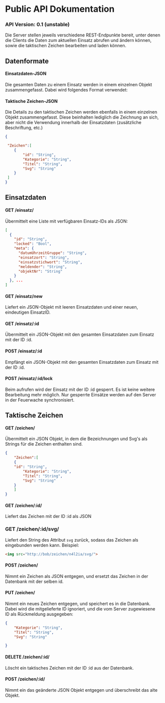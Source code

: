 # Public API Dokumentation
### API Version: 0.1 (unstable)

Die Server stellen jeweils verschiedene REST-Endpunkte bereit, unter denen die Clients die Daten zum aktuellen Einsatz abrufen und ändern können, sowie die taktischen Zeichen bearbeiten und laden können.

## Datenformate

#### Einsatzdaten-JSON

Die gesamten Daten zu einem Einsatz werden in einem einzelnen Objekt zusammengefasst. Dabei wird folgendes Format verwendet:


#### Taktische Zeichen-JSON

Die Details zu den taktischen Zeichen werden ebenfalls in einem einzelnen Objekt zusammengefasst. Diese beinhalten lediglich die Zeichnung an sich, aber nicht die Verwendung innerhalb der Einsatzdaten (zusätzliche Beschriftung, etc.)

```JSON
{

 "Zeichen":[
    {
        "id": "String",
        "Kategorie": "String",
        "Titel": "String",
        "Svg": "String"
    }
 ]   
}

```

## Einsatzdaten
#### GET /einsatz/
Übermittelt eine Liste mit verfügbaren Einsatz-IDs als JSON:

```JSON
[
  {
    "id": "String",
    "locked": "Bool",
    "meta": {
      "datumUhrzeitGruppe": "String",
      "einsatzort": "String",
      "einsatzstichwort": "String",
      "meldender": "String",
      "objektNr": "String"
    }
  }, ...
]
```
#### GET /einsatz/new
Liefert ein JSON-Objekt mit leeren Einsatzdaten und einer neuen, eindeutigen EinsatzID.
#### GET /einsatz/:id
Übermittelt ein JSON-Objekt mit den gesamten Einsatzdaten zum Einsatz mit der ID :id.
#### POST /einsatz/:id
Empfängt ein JSON-Objekt mit den gesamten Einsatzdaten zum Einsatz mit der ID :id.
#### POST /einsatz/:id/lock
Beim aufrufen wird der Einsatz mit der ID :id gesperrt. Es ist keine weitere Bearbeitung mehr möglich. Nur gesperrte Einsätze werden auf den Server in der Feuerwache synchronisiert.

## Taktische Zeichen
#### GET /zeichen/

Übermittelt ein JSON Objekt, in dem die Bezeichnungen und Svg's als Strings für die Zeichen enthalten sind.
```JSON
{
    "Zeichen":[
    {
	"id": "String",
        "Kategorie": "String",
        "Titel": "String",
        "Svg": "String"
    }
    ]
}
```


#### GET /zeichen/:id/
Liefert das Zeichen mit der ID :id als JSON

### GET /zeichen/:id/svg/
Liefert den String des Attribut ```svg``` zurück, sodass das Zeichen als <img> eingebunden werden kann. Beispiel: 
```HTML
<img src="http://bob/zeichen/n4l2ia/svg/">
```

#### POST /zeichen/
Nimmt ein Zeichen als JSON entgegen, und ersetzt das Zeichen in der Datenbank mit der selben id.

#### PUT /zeichen/
Nimmt ein neues Zeichen entgegen, und speichert es in die Datenbank. Dabei wird die mitgelieferte ID ignoriert, und die vom Server zugewiesene ID als Rückmeldung ausgegeben:
```JSON
{
    "Kategorie": "String",
    "Titel": "String",
    "Svg": "String"	

}
```
#### DELETE /zeichen/:id/
Löscht ein taktisches Zeichen mit der ID :id aus der Datenbank.



#### POST /zeichen/:id/
Nimmt ein das geänderte JSON Objekt entgegen und überschreibt das alte Objekt.
